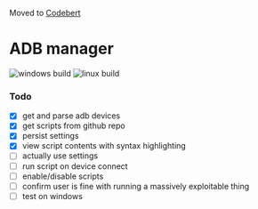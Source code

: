 Moved to [Codebert](https://codeberg.org/Ghoelian/adb-manager)

# ADB manager
![windows build](https://github.com/Ghoelian/adb-manager/actions/workflows/windows.yml/badge.svg)
![linux build](https://github.com/Ghoelian/adb-manager/actions/workflows/linux.yml/badge.svg)

### Todo
- [x] get and parse adb devices
- [x] get scripts from github repo
- [x] persist settings
- [x] view script contents with syntax highlighting
- [ ] actually use settings
- [ ] run script on device connect
- [ ] enable/disable scripts
- [ ] confirm user is fine with running a massively exploitable thing
- [ ] test on windows
